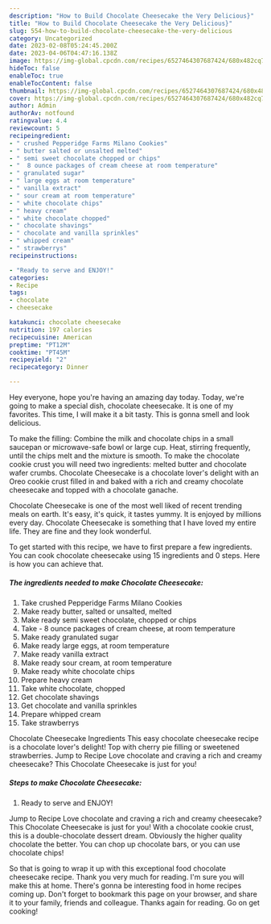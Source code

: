 ```yaml
---
description: "How to Build Chocolate Cheesecake the Very Delicious}"
title: "How to Build Chocolate Cheesecake the Very Delicious}"
slug: 554-how-to-build-chocolate-cheesecake-the-very-delicious
category: Uncategorized
date: 2023-02-08T05:24:45.200Z
date: 2023-04-06T04:47:16.138Z
image: https://img-global.cpcdn.com/recipes/6527464307687424/680x482cq70/chocolate-cheesecake-recipe-main-photo.jpg
hideToc: false
enableToc: true
enableTocContent: false
thumbnail: https://img-global.cpcdn.com/recipes/6527464307687424/680x482cq70/chocolate-cheesecake-recipe-main-photo.jpg
cover: https://img-global.cpcdn.com/recipes/6527464307687424/680x482cq70/chocolate-cheesecake-recipe-main-photo.jpg
author: Admin
authorAv: notfound
ratingvalue: 4.4
reviewcount: 5
recipeingredient:
- " crushed Pepperidge Farms Milano Cookies"
- " butter salted or unsalted melted"
- " semi sweet chocolate chopped or chips"
- "  8 ounce packages of cream cheese at room temperature"
- " granulated sugar"
- " large eggs at room temperature"
- " vanilla extract"
- " sour cream at room temperature"
- " white chocolate chips"
- " heavy cream"
- " white chocolate chopped"
- " chocolate shavings"
- " chocolate and vanilla sprinkles"
- " whipped cream"
- " strawberrys"
recipeinstructions:

- "Ready to serve and ENJOY!"
categories:
- Recipe
tags:
- chocolate
- cheesecake

katakunci: chocolate cheesecake 
nutrition: 197 calories
recipecuisine: American
preptime: "PT12M"
cooktime: "PT45M"
recipeyield: "2"
recipecategory: Dinner

---
```



Hey everyone, hope you're having an amazing day today. Today, we're going to make a special dish, chocolate cheesecake. It is one of my favorites. This time, I will make it a bit tasty. This is gonna smell and look delicious.

To make the filling: Combine the milk and chocolate chips in a small saucepan or microwave-safe bowl or large cup. Heat, stirring frequently, until the chips melt and the mixture is smooth. To make the chocolate cookie crust you will need two ingredients: melted butter and chocolate wafer crumbs. Chocolate Cheesecake is a chocolate lover&#39;s delight with an Oreo cookie crust filled in and baked with a rich and creamy chocolate cheesecake and topped with a chocolate ganache.

Chocolate Cheesecake is one of the most well liked of recent trending meals on earth. It's easy, it's quick, it tastes yummy. It is enjoyed by millions every day. Chocolate Cheesecake is something that I have loved my entire life. They are fine and they look wonderful.


To get started with this recipe, we have to first prepare a few ingredients. You can cook chocolate cheesecake using 15 ingredients and 0 steps. Here is how you can achieve that.

<!--inarticleads1-->

##### The ingredients needed to make Chocolate Cheesecake:

1. Take  crushed Pepperidge Farms Milano Cookies
1. Make ready  butter, salted or unsalted, melted
1. Make ready  semi sweet chocolate, chopped or chips
1. Take  - 8 ounce packages of cream cheese, at room temperature
1. Make ready  granulated sugar
1. Make ready  large eggs, at room temperature
1. Make ready  vanilla extract
1. Make ready  sour cream, at room temperature
1. Make ready  white chocolate chips
1. Prepare  heavy cream
1. Take  white chocolate, chopped
1. Get  chocolate shavings
1. Get  chocolate and vanilla sprinkles
1. Prepare  whipped cream
1. Take  strawberrys


Chocolate Cheesecake Ingredients This easy chocolate cheesecake recipe is a chocolate lover&#39;s delight! Top with cherry pie filling or sweetened strawberries. Jump to Recipe Love chocolate and craving a rich and creamy cheesecake? This Chocolate Cheesecake is just for you! 

<!--inarticleads2-->

##### Steps to make Chocolate Cheesecake:


1. Ready to serve and ENJOY!

Jump to Recipe Love chocolate and craving a rich and creamy cheesecake? This Chocolate Cheesecake is just for you! With a chocolate cookie crust, this is a double-chocolate dessert dream. Obviously the higher quality chocolate the better. You can chop up chocolate bars, or you can use chocolate chips! 

So that is going to wrap it up with this exceptional food chocolate cheesecake recipe. Thank you very much for reading. I'm sure you will make this at home. There's gonna be interesting food in home recipes coming up. Don't forget to bookmark this page on your browser, and share it to your family, friends and colleague. Thanks again for reading. Go on get cooking!
